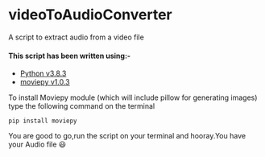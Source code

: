 # videoToAudioConverter
A script to extract audio from a video file

#### This script has been written using:-

* [Python v3.8.3](https://www.python.org/downloads/)
* [moviepy v1.0.3](https://pypi.org/project/moviepy/)

To install Moviepy module (which will include pillow for generating images) type the following command on the terminal
```
pip install moviepy
```

You are good to go,run the script on your terminal and hooray.You have your Audio file :smiley:


